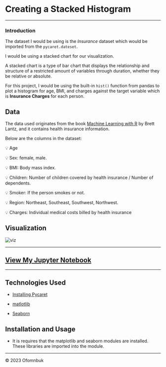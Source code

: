 # Creating a Stacked Histogram
---


### Introduction

The dataset I would be using is the *Insurance* dataset which would be imported from the `pycaret.dateset`.

I would be using a stacked chart for our visualization.

A stacked chart is a type of bar chart that displays the relationship and structure of a restricted amount of variables through duration, whether they be relative or absolute.

For  this project, I would be using the built-in `hist()` function from pandas to plot a histogram for age, BMI, and charges against the target variable which is **Insurance Charges** for each person.


## Data

The data used originates from the book [Machine Learning with R](https://www.amazon.com/Machine-Learning-R-Brett-Lantz/dp/1782162143/ref=as_li_ss_tl?ie=UTF8&linkCode=ll1&tag=learnds-20&linkId=acc9debcffa9ec9b8dc01374ead56eaf&language=en_US) by Brett Lantz, and it contains health insurance information.

Below are the columns in the dataset:

💡 Age

💡 Sex:  female, male.

💡 BMI: Body mass index.

💡 Children: Number of children covered by health insurance / Number of dependents.

💡 Smoker: If the person smokes or not.

💡 Region: Northeast, Southeast, Southwest, Northwest.

💡 Charges: Individual medical costs billed by health insurance


## Visualization

![viz](https://user-images.githubusercontent.com/122539866/230698823-10054ef0-ddb6-4016-934e-c8c6495dc8df.png)

----

## [View My Jupyter Notebook](https://github.com/Ofomn/Ofomn-visualiztionwithpython/blob/main/DataViz.ipynb)

----

## Technologies Used
- [Installing Pycaret](https://pycaret.gitbook.io/docs/)

- [matlotlib](https://matplotlib.org/)

- [Seaborn](https://seaborn.pydata.org/)

## Installation and Usage
- It is requires that the matplotlib and seaborn modules are installed. These libraries are imported into the module.

---

&copy; 2023 Ofomnbuk

<!-- markdownlint-enable -->

